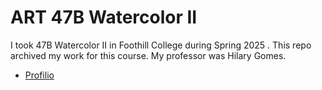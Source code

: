 # ART 47B Watercolor II
I took 47B Watercolor II in Foothill College during Spring 2025 . This repo archived my work for this course. My professor was Hilary Gomes.
* [Profilio](https://docs.google.com/presentation/d/1URitnjb3vZy4i36Cd868cX_mQcsDYy4UFXqMTVBdnG8)
